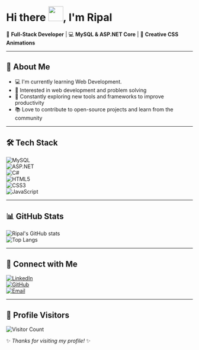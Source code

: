# Hi there <img src="https://media.giphy.com/media/hvRJCLFzcasrR4ia7z/giphy.gif" width="40">, I'm Ripal  



🚀 **Full-Stack Developer** | 💻 **MySQL & ASP.NET Core** | 🎨 **Creative CSS Animations**

---

## 🌟 About Me
- 💻 I'm currently learning Web Development.
- 🎯 Interested in web development and problem solving
- 🌱 Constantly exploring new tools and frameworks to improve productivity
- 📚 Love to contribute to open-source projects and learn from the community

---

## 🛠️ Tech Stack
![MySQL](https://img.shields.io/badge/MySQL-005C84?style=for-the-badge&logo=mysql&logoColor=white)  
![ASP.NET](https://img.shields.io/badge/ASP.NET_Core-512BD4?style=for-the-badge&logo=dotnet&logoColor=white)  
![C#](https://img.shields.io/badge/C%23-239120?style=for-the-badge&logo=c-sharp&logoColor=white)  
![HTML5](https://img.shields.io/badge/HTML5-E34F26?style=for-the-badge&logo=html5&logoColor=white)  
![CSS3](https://img.shields.io/badge/CSS3-1572B6?style=for-the-badge&logo=css3&logoColor=white)  
![JavaScript](https://img.shields.io/badge/JavaScript-F7DF1E?style=for-the-badge&logo=javascript&logoColor=black)  

---

## 📊 GitHub Stats
![Ripal's GitHub stats](https://github-readme-stats.vercel.app/api?username=RipalPatel18&show_icons=true&theme=tokyonight)  
![Top Langs](https://github-readme-stats.vercel.app/api/top-langs/?username=RipalPatel18&layout=compact&theme=tokyonight)  

---

## 🔗 Connect with Me
[![LinkedIn](https://img.shields.io/badge/LinkedIn-0077B5?style=for-the-badge&logo=linkedin&logoColor=white)](https://www.linkedin.com/in/ripal-patel-202838107/)  
[![GitHub](https://img.shields.io/badge/GitHub-181717?style=for-the-badge&logo=github&logoColor=white)](https://github.com/RipalPatel18)  
[![Email](https://img.shields.io/badge/Email-D14836?style=for-the-badge&logo=gmail&logoColor=white)](mailto:n01578468@humber.ca)  

---

## 👀 Profile Visitors
![Visitor Count](https://komarev.com/ghpvc/?username=RipalPatel18&style=for-the-badge)

✨ *Thanks for visiting my profile!* ✨
